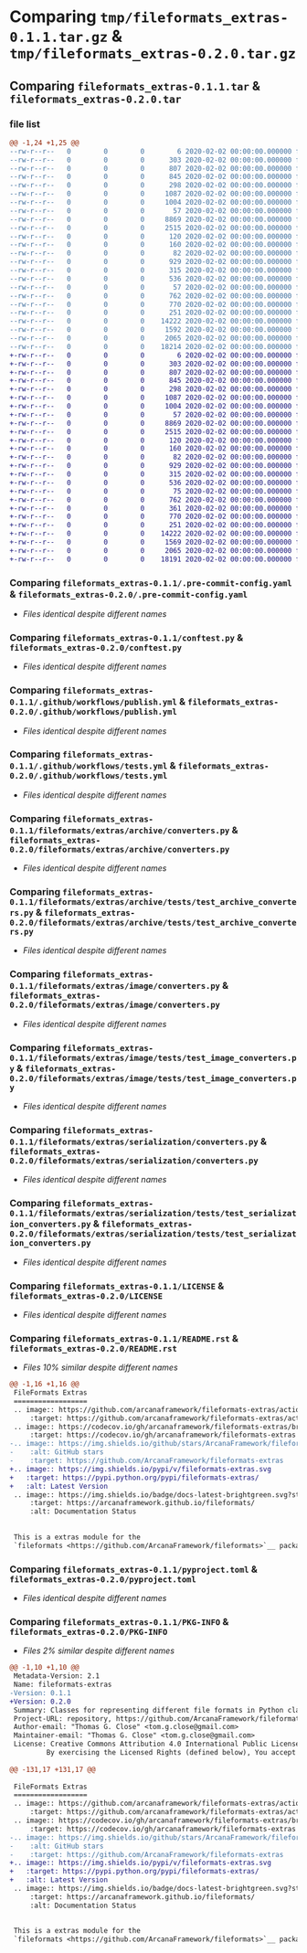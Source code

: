 # Comparing `tmp/fileformats_extras-0.1.1.tar.gz` & `tmp/fileformats_extras-0.2.0.tar.gz`

## Comparing `fileformats_extras-0.1.1.tar` & `fileformats_extras-0.2.0.tar`

### file list

```diff
@@ -1,24 +1,25 @@
--rw-r--r--   0        0        0        6 2020-02-02 00:00:00.000000 fileformats_extras-0.1.1/.codespell-ignorewords
--rw-r--r--   0        0        0      303 2020-02-02 00:00:00.000000 fileformats_extras-0.1.1/.flake8
--rw-r--r--   0        0        0      807 2020-02-02 00:00:00.000000 fileformats_extras-0.1.1/.pre-commit-config.yaml
--rw-r--r--   0        0        0      845 2020-02-02 00:00:00.000000 fileformats_extras-0.1.1/conftest.py
--rw-r--r--   0        0        0      298 2020-02-02 00:00:00.000000 fileformats_extras-0.1.1/pytest.ini
--rw-r--r--   0        0        0     1087 2020-02-02 00:00:00.000000 fileformats_extras-0.1.1/.github/workflows/publish.yml
--rw-r--r--   0        0        0     1004 2020-02-02 00:00:00.000000 fileformats_extras-0.1.1/.github/workflows/tests.yml
--rw-r--r--   0        0        0       57 2020-02-02 00:00:00.000000 fileformats_extras-0.1.1/fileformats/extras/archive/__init__.py
--rw-r--r--   0        0        0     8869 2020-02-02 00:00:00.000000 fileformats_extras-0.1.1/fileformats/extras/archive/converters.py
--rw-r--r--   0        0        0     2515 2020-02-02 00:00:00.000000 fileformats_extras-0.1.1/fileformats/extras/archive/tests/test_archive_converters.py
--rw-r--r--   0        0        0      120 2020-02-02 00:00:00.000000 fileformats_extras-0.1.1/fileformats/extras/core/__init__.py
--rw-r--r--   0        0        0      160 2020-02-02 00:00:00.000000 fileformats_extras-0.1.1/fileformats/extras/core/_version.py
--rw-r--r--   0        0        0       82 2020-02-02 00:00:00.000000 fileformats_extras-0.1.1/fileformats/extras/image/__init__.py
--rw-r--r--   0        0        0      929 2020-02-02 00:00:00.000000 fileformats_extras-0.1.1/fileformats/extras/image/converters.py
--rw-r--r--   0        0        0      315 2020-02-02 00:00:00.000000 fileformats_extras-0.1.1/fileformats/extras/image/readwrite.py
--rw-r--r--   0        0        0      536 2020-02-02 00:00:00.000000 fileformats_extras-0.1.1/fileformats/extras/image/tests/test_image_converters.py
--rw-r--r--   0        0        0       57 2020-02-02 00:00:00.000000 fileformats_extras-0.1.1/fileformats/extras/serialization/__init__.py
--rw-r--r--   0        0        0      762 2020-02-02 00:00:00.000000 fileformats_extras-0.1.1/fileformats/extras/serialization/converters.py
--rw-r--r--   0        0        0      770 2020-02-02 00:00:00.000000 fileformats_extras-0.1.1/fileformats/extras/serialization/tests/test_serialization_converters.py
--rw-r--r--   0        0        0      251 2020-02-02 00:00:00.000000 fileformats_extras-0.1.1/.gitignore
--rw-r--r--   0        0        0    14222 2020-02-02 00:00:00.000000 fileformats_extras-0.1.1/LICENSE
--rw-r--r--   0        0        0     1592 2020-02-02 00:00:00.000000 fileformats_extras-0.1.1/README.rst
--rw-r--r--   0        0        0     2065 2020-02-02 00:00:00.000000 fileformats_extras-0.1.1/pyproject.toml
--rw-r--r--   0        0        0    18214 2020-02-02 00:00:00.000000 fileformats_extras-0.1.1/PKG-INFO
+-rw-r--r--   0        0        0        6 2020-02-02 00:00:00.000000 fileformats_extras-0.2.0/.codespell-ignorewords
+-rw-r--r--   0        0        0      303 2020-02-02 00:00:00.000000 fileformats_extras-0.2.0/.flake8
+-rw-r--r--   0        0        0      807 2020-02-02 00:00:00.000000 fileformats_extras-0.2.0/.pre-commit-config.yaml
+-rw-r--r--   0        0        0      845 2020-02-02 00:00:00.000000 fileformats_extras-0.2.0/conftest.py
+-rw-r--r--   0        0        0      298 2020-02-02 00:00:00.000000 fileformats_extras-0.2.0/pytest.ini
+-rw-r--r--   0        0        0     1087 2020-02-02 00:00:00.000000 fileformats_extras-0.2.0/.github/workflows/publish.yml
+-rw-r--r--   0        0        0     1004 2020-02-02 00:00:00.000000 fileformats_extras-0.2.0/.github/workflows/tests.yml
+-rw-r--r--   0        0        0       57 2020-02-02 00:00:00.000000 fileformats_extras-0.2.0/fileformats/extras/archive/__init__.py
+-rw-r--r--   0        0        0     8869 2020-02-02 00:00:00.000000 fileformats_extras-0.2.0/fileformats/extras/archive/converters.py
+-rw-r--r--   0        0        0     2515 2020-02-02 00:00:00.000000 fileformats_extras-0.2.0/fileformats/extras/archive/tests/test_archive_converters.py
+-rw-r--r--   0        0        0      120 2020-02-02 00:00:00.000000 fileformats_extras-0.2.0/fileformats/extras/core/__init__.py
+-rw-r--r--   0        0        0      160 2020-02-02 00:00:00.000000 fileformats_extras-0.2.0/fileformats/extras/core/_version.py
+-rw-r--r--   0        0        0       82 2020-02-02 00:00:00.000000 fileformats_extras-0.2.0/fileformats/extras/image/__init__.py
+-rw-r--r--   0        0        0      929 2020-02-02 00:00:00.000000 fileformats_extras-0.2.0/fileformats/extras/image/converters.py
+-rw-r--r--   0        0        0      315 2020-02-02 00:00:00.000000 fileformats_extras-0.2.0/fileformats/extras/image/readwrite.py
+-rw-r--r--   0        0        0      536 2020-02-02 00:00:00.000000 fileformats_extras-0.2.0/fileformats/extras/image/tests/test_image_converters.py
+-rw-r--r--   0        0        0       75 2020-02-02 00:00:00.000000 fileformats_extras-0.2.0/fileformats/extras/serialization/__init__.py
+-rw-r--r--   0        0        0      762 2020-02-02 00:00:00.000000 fileformats_extras-0.2.0/fileformats/extras/serialization/converters.py
+-rw-r--r--   0        0        0      361 2020-02-02 00:00:00.000000 fileformats_extras-0.2.0/fileformats/extras/serialization/yaml.py
+-rw-r--r--   0        0        0      770 2020-02-02 00:00:00.000000 fileformats_extras-0.2.0/fileformats/extras/serialization/tests/test_serialization_converters.py
+-rw-r--r--   0        0        0      251 2020-02-02 00:00:00.000000 fileformats_extras-0.2.0/.gitignore
+-rw-r--r--   0        0        0    14222 2020-02-02 00:00:00.000000 fileformats_extras-0.2.0/LICENSE
+-rw-r--r--   0        0        0     1569 2020-02-02 00:00:00.000000 fileformats_extras-0.2.0/README.rst
+-rw-r--r--   0        0        0     2065 2020-02-02 00:00:00.000000 fileformats_extras-0.2.0/pyproject.toml
+-rw-r--r--   0        0        0    18191 2020-02-02 00:00:00.000000 fileformats_extras-0.2.0/PKG-INFO
```

### Comparing `fileformats_extras-0.1.1/.pre-commit-config.yaml` & `fileformats_extras-0.2.0/.pre-commit-config.yaml`

 * *Files identical despite different names*

### Comparing `fileformats_extras-0.1.1/conftest.py` & `fileformats_extras-0.2.0/conftest.py`

 * *Files identical despite different names*

### Comparing `fileformats_extras-0.1.1/.github/workflows/publish.yml` & `fileformats_extras-0.2.0/.github/workflows/publish.yml`

 * *Files identical despite different names*

### Comparing `fileformats_extras-0.1.1/.github/workflows/tests.yml` & `fileformats_extras-0.2.0/.github/workflows/tests.yml`

 * *Files identical despite different names*

### Comparing `fileformats_extras-0.1.1/fileformats/extras/archive/converters.py` & `fileformats_extras-0.2.0/fileformats/extras/archive/converters.py`

 * *Files identical despite different names*

### Comparing `fileformats_extras-0.1.1/fileformats/extras/archive/tests/test_archive_converters.py` & `fileformats_extras-0.2.0/fileformats/extras/archive/tests/test_archive_converters.py`

 * *Files identical despite different names*

### Comparing `fileformats_extras-0.1.1/fileformats/extras/image/converters.py` & `fileformats_extras-0.2.0/fileformats/extras/image/converters.py`

 * *Files identical despite different names*

### Comparing `fileformats_extras-0.1.1/fileformats/extras/image/tests/test_image_converters.py` & `fileformats_extras-0.2.0/fileformats/extras/image/tests/test_image_converters.py`

 * *Files identical despite different names*

### Comparing `fileformats_extras-0.1.1/fileformats/extras/serialization/converters.py` & `fileformats_extras-0.2.0/fileformats/extras/serialization/converters.py`

 * *Files identical despite different names*

### Comparing `fileformats_extras-0.1.1/fileformats/extras/serialization/tests/test_serialization_converters.py` & `fileformats_extras-0.2.0/fileformats/extras/serialization/tests/test_serialization_converters.py`

 * *Files identical despite different names*

### Comparing `fileformats_extras-0.1.1/LICENSE` & `fileformats_extras-0.2.0/LICENSE`

 * *Files identical despite different names*

### Comparing `fileformats_extras-0.1.1/README.rst` & `fileformats_extras-0.2.0/README.rst`

 * *Files 10% similar despite different names*

```diff
@@ -1,16 +1,16 @@
 FileFormats Extras
 ==================
 .. image:: https://github.com/arcanaframework/fileformats-extras/actions/workflows/tests.yml/badge.svg
     :target: https://github.com/arcanaframework/fileformats-extras/actions/workflows/tests.yml
 .. image:: https://codecov.io/gh/arcanaframework/fileformats-extras/branch/main/graph/badge.svg?token=UIS0OGPST7
     :target: https://codecov.io/gh/arcanaframework/fileformats-extras
-.. image:: https://img.shields.io/github/stars/ArcanaFramework/fileformats-extras.svg
-    :alt: GitHub stars
-    :target: https://github.com/ArcanaFramework/fileformats-extras
+.. image:: https://img.shields.io/pypi/v/fileformats-extras.svg
+   :target: https://pypi.python.org/pypi/fileformats-extras/
+   :alt: Latest Version    
 .. image:: https://img.shields.io/badge/docs-latest-brightgreen.svg?style=flat
     :target: https://arcanaframework.github.io/fileformats/
     :alt: Documentation Status
 
 
 This is a extras module for the
 `fileformats <https://github.com/ArcanaFramework/fileformats>`__ package, which provides
```

### Comparing `fileformats_extras-0.1.1/pyproject.toml` & `fileformats_extras-0.2.0/pyproject.toml`

 * *Files identical despite different names*

### Comparing `fileformats_extras-0.1.1/PKG-INFO` & `fileformats_extras-0.2.0/PKG-INFO`

 * *Files 2% similar despite different names*

```diff
@@ -1,10 +1,10 @@
 Metadata-Version: 2.1
 Name: fileformats-extras
-Version: 0.1.1
+Version: 0.2.0
 Summary: Classes for representing different file formats in Python classes for use in type hinting in data workflows
 Project-URL: repository, https://github.com/ArcanaFramework/fileformats-extras
 Author-email: "Thomas G. Close" <tom.g.close@gmail.com>
 Maintainer-email: "Thomas G. Close" <tom.g.close@gmail.com>
 License: Creative Commons Attribution 4.0 International Public License
         By exercising the Licensed Rights (defined below), You accept and agree to be bound by the terms and conditions of this Creative Commons Attribution 4.0 International Public License ("Public License"). To the extent this Public License may be interpreted as a contract, You are granted the Licensed Rights in consideration of Your acceptance of these terms and conditions, and the Licensor grants You such rights in consideration of benefits the Licensor receives from making the Licensed Material available under these terms and conditions.
         
@@ -131,17 +131,17 @@
 
 FileFormats Extras
 ==================
 .. image:: https://github.com/arcanaframework/fileformats-extras/actions/workflows/tests.yml/badge.svg
     :target: https://github.com/arcanaframework/fileformats-extras/actions/workflows/tests.yml
 .. image:: https://codecov.io/gh/arcanaframework/fileformats-extras/branch/main/graph/badge.svg?token=UIS0OGPST7
     :target: https://codecov.io/gh/arcanaframework/fileformats-extras
-.. image:: https://img.shields.io/github/stars/ArcanaFramework/fileformats-extras.svg
-    :alt: GitHub stars
-    :target: https://github.com/ArcanaFramework/fileformats-extras
+.. image:: https://img.shields.io/pypi/v/fileformats-extras.svg
+   :target: https://pypi.python.org/pypi/fileformats-extras/
+   :alt: Latest Version    
 .. image:: https://img.shields.io/badge/docs-latest-brightgreen.svg?style=flat
     :target: https://arcanaframework.github.io/fileformats/
     :alt: Documentation Status
 
 
 This is a extras module for the
 `fileformats <https://github.com/ArcanaFramework/fileformats>`__ package, which provides
```

